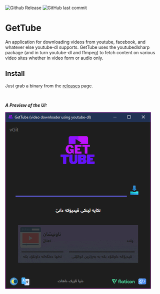 ![Github Release](https://img.shields.io/github/v/release/ahmeddots/GetTube?include_prereleases&label=Current%20Release&style=for-the-badge)
![GitHub last commit](https://img.shields.io/github/last-commit/ahmeddots/GetTube?style=for-the-badge)

# GetTube

An application for downloading videos from youtube, facebook, and whatever else youtube-dl supports. GetTube uses the youtubedlsharp package (and in turn youtube-dl and ffmpeg) to fetch content on various video sites whether in video form or audio only.

## Install

Just grab a binary from the [releases](https://github.com/ahmeddots/gettube/releases/) page.

<br>

**_A Preview of the UI:_**

![A look at GetTube](GetTubeShow.gif)
